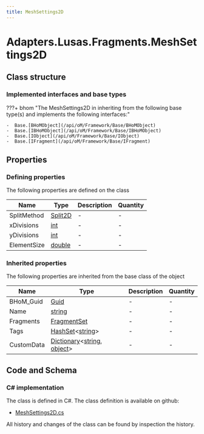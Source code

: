 ```yaml
---
title: MeshSettings2D
---
```


# Adapters.Lusas.Fragments.MeshSettings2D



## Class structure

### Implemented interfaces and base types

???+ bhom "The MeshSettings2D in inheriting from the following base type(s) and implements the following interfaces:"

    -  Base.[BHoMObject](/api/oM/Framework/Base/BHoMObject)
    -  Base.[IBHoMObject](/api/oM/Framework/Base/IBHoMObject)
    -  Base.[IObject](/api/oM/Framework/Base/IObject)
    -  Base.[IFragment](/api/oM/Framework/Base/IFragment)


## Properties



### Defining properties

The following properties are defined on the class

| Name             | Type             | Description      | Quantity         |
|------------------|------------------|------------------|------------------|
| SplitMethod | [Split2D](/api/oM/Adapter/Adapters/Lusas/Split2D) | - | - |
| xDivisions | [int](https://learn.microsoft.com/en-us/dotnet/api/System.Int32?view=netstandard-2.0) | - | - |
| yDivisions | [int](https://learn.microsoft.com/en-us/dotnet/api/System.Int32?view=netstandard-2.0) | - | - |
| ElementSize | [double](https://learn.microsoft.com/en-us/dotnet/api/System.Double?view=netstandard-2.0) | - | - |


### Inherited properties
The following properties are inherited from the base class of the object

| Name             | Type             | Description      | Quantity         |
|------------------|------------------|------------------|------------------|
| BHoM_Guid | [Guid](https://learn.microsoft.com/en-us/dotnet/api/System.Guid?view=netstandard-2.0) | - | - |
| Name | [string](https://learn.microsoft.com/en-us/dotnet/api/System.String?view=netstandard-2.0) | - | - |
| Fragments | [FragmentSet](/api/oM/Framework/Base/FragmentSet) | - | - |
| Tags | [HashSet](https://learn.microsoft.com/en-us/dotnet/api/System.Collections.Generic.HashSet-1?view=netstandard-2.0)&lt;[string](https://learn.microsoft.com/en-us/dotnet/api/System.String?view=netstandard-2.0)&gt; | - | - |
| CustomData | [Dictionary](https://learn.microsoft.com/en-us/dotnet/api/System.Collections.Generic.Dictionary-2?view=netstandard-2.0)&lt;[string](https://learn.microsoft.com/en-us/dotnet/api/System.String?view=netstandard-2.0), [object](https://learn.microsoft.com/en-us/dotnet/api/System.Object?view=netstandard-2.0)&gt; | - | - |


## Code and Schema

### C# implementation

The class is defined in C#. The class definition is available on github:

- [MeshSettings2D.cs](https://github.com/BHoM/Lusas_Toolkit/blob/develop/Lusas_oM/Fragments/MeshSettings2D.cs)

All history and changes of the class can be found by inspection the history.
